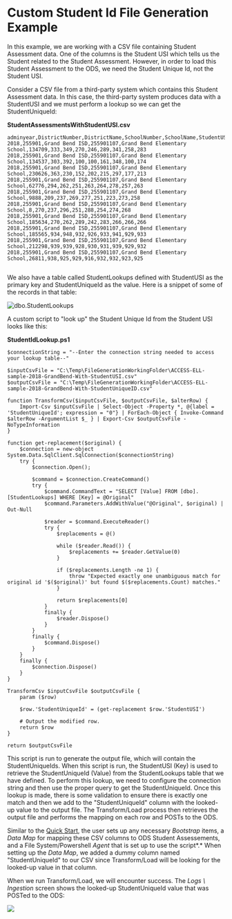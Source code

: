 # Custom Student Id File Generation Example

In this example, we are working with a CSV file containing Student Assessment data. One of the columns is the Student USI which tells us the Student related to the Student Assessment. However, in order to load this Student Assessment to the ODS, we need the Student Unique Id, not the Student USI.

Consider a CSV file from a third-party system which contains this Student Assessment data. In this case, the third-party system produces data with a StudentUSI and we must perform a lookup so we can get the StudentUniqueId:

**StudentAssessmentsWithStudentUSI.csv**

```
adminyear,DistrictNumber,DistrictName,SchoolNumber,SchoolName,StudentUSI,listeningss_adj,speakingss_adj,readingss_adj,writingss_adj,comprehensionss_adj,oralss_adj,literacyss_adj,Overallss_adj
2018,255901,Grand Bend ISD,255901107,Grand Bend Elementary School,134709,333,349,270,246,289,341,258,283
2018,255901,Grand Bend ISD,255901107,Grand Bend Elementary School,134537,303,392,100,100,161,348,100,174
2018,255901,Grand Bend ISD,255901107,Grand Bend Elementary School,230626,363,230,152,202,215,297,177,213
2018,255901,Grand Bend ISD,255901107,Grand Bend Elementary School,62776,294,262,251,263,264,278,257,263
2018,255901,Grand Bend ISD,255901107,Grand Bend Elementary School,9888,209,237,269,277,251,223,273,258
2018,255901,Grand Bend ISD,255901107,Grand Bend Elementary School,8,270,237,296,251,288,254,274,268
2018,255901,Grand Bend ISD,255901107,Grand Bend Elementary School,185634,270,262,289,242,283,266,266,266
2018,255901,Grand Bend ISD,255901107,Grand Bend Elementary School,185565,934,948,932,926,933,941,929,933
2018,255901,Grand Bend ISD,255901107,Grand Bend Elementary School,212298,939,939,928,930,931,939,929,932
2018,255901,Grand Bend ISD,255901107,Grand Bend Elementary School,26811,938,925,929,916,932,932,923,925


```

We also have a table called StudentLookups defined with StudentUSI as the primary key and StudentUniqueId as the value. Here is a snippet of some of the records in that table:

![dbo.StudentLookups](https://edfidocs.blob.core.windows.net/$web/img/reference/data-import/technical-articles/data-import-article-archive/image2020-1-23_15-39-12.png)

A custom script to "look up" the Student Unique Id from the Student USI looks like this:

**StudentIdLookup.ps1**

```
$connectionString = "--Enter the connection string needed to access your lookup table--"

$inputCsvFile = "C:\Temp\FileGenerationWorkingFolder\ACCESS-ELL-sample-2018-GrandBend-With-StudentUSI.csv"
$outputCsvFile = "C:\Temp\FileGenerationWorkingFolder\ACCESS-ELL-sample-2018-GrandBend-With-StudentUniqueID.csv"

function TransformCsv($inputCsvFile, $outputCsvFile, $alterRow) {
    Import-Csv $inputCsvFile | Select-Object -Property *, @{label = 'StudentUniqueId'; expression = "0"} | ForEach-Object { Invoke-Command $alterRow -ArgumentList $_ } | Export-Csv $outputCsvFile -NoTypeInformation
}

function get-replacement($original) {
    $connection = new-object System.Data.SqlClient.SqlConnection($connectionString)
    try {
        $connection.Open();

        $command = $connection.CreateCommand()
        try {
            $command.CommandText = "SELECT [Value] FROM [dbo].[StudentLookups] WHERE [Key] = @Original"
            $command.Parameters.AddWithValue("@Original", $original) | Out-Null

            $reader = $command.ExecuteReader()
            try {
                $replacements = @()

                while ($reader.Read()) {
                    $replacements += $reader.GetValue(0)
                }

                if ($replacements.Length -ne 1) {
                    throw "Expected exactly one unambiguous match for original id '$($original)' but found $($replacements.Count) matches."
                }

                return $replacements[0]
            }
            finally {
                $reader.Dispose()
            }
        }
        finally {
            $command.Dispose()
        }
    }
    finally {
        $connection.Dispose()
    }
}

TransformCsv $inputCsvFile $outputCsvFile {
    param ($row)

    $row.'StudentUniqueId' = (get-replacement $row.'StudentUSI')

    # Output the modified row.
    return $row
}

return $outputCsvFile
```

This script is run to generate the output file, which will contain the StudentUniqueIds. When this script is run, the StudentUSI (Key) is used to retrieve the StudentUniqueId (Value) from the StudentLookups table that we have defined. To perform this lookup, we need to configure the connection string and then use the proper query to get the StudentUniqueId. Once this lookup is made, there is some validation to ensure there is exactly one match and then we add to the "StudentUniqueId" column with the looked-up value to the output file. The Transform/Load process then retrieves the output file and performs the mapping on each row and POSTs to the ODS.

Similar to the [Quick Start](../../../getting-started/quick-start), the user sets up any necessary _Bootstrap_ items, a _Data Map_ for mapping these CSV columns to ODS Student Assessements, and a File System/Powershell _Agent_ that is set up to use the script*.* When setting up the _Data Map_, we added a dummy column named "StudentUniqueId" to our CSV since Transform/Load will be looking for the looked-up value in that column.

When we run Transform/Load, we will encounter success. The _Logs \\ Ingestion_ screen shows the looked-up StudentUniqueId value that was POSTed to the ODS:

![](https://edfidocs.blob.core.windows.net/$web/img/reference/data-import/technical-articles/data-import-article-archive/image2020-1-23_15-53-40.png)
